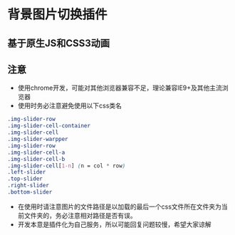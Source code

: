 # 背景图片切换插件
## 基于原生JS和CSS3动画
## 注意
* 使用chrome开发，可能对其他浏览器兼容不足，理论兼容IE9+及其他主流浏览器
* 使用时务必注意避免使用以下css类名
```css
.img-slider-row
.img-slider-cell-container
.img-slider-cell
.img-slider-warpper
.img-slider-row
.img-slider-cell-a
.img-slider-cell-b
.img-slider-cell[1-n] (n = col * row)
.left-slider
.top-slider
.right-slider
.bottom-slider
```
* 在使用时请注意图片的文件路径是以加载的最后一个css文件所在文件夹为当前文件夹的，务必注意相对路径是否有误。
* 开发本意是插件化为自己服务，所以可能回复问题较慢，希望大家谅解